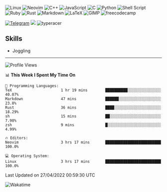 <!--![](https://github.com/Catalinhimself/Catalinhimself/blob/main/Sakura_Nene_CPP.jpg)-->
![Linux](https://img.shields.io/badge/Linux-FCC624?style=for-the-badge&logo=linux&logoColor=black)
![Neovim](https://img.shields.io/badge/NeoVim-%2357A143.svg?&style=for-the-badge&logo=neovim&logoColor=white)
![C++](https://img.shields.io/badge/c++-%2300599C.svg?style=for-the-badge&logo=c%2B%2B&logoColor=white)
![JavaScript](https://img.shields.io/badge/javascript-%23323330.svg?style=for-the-badge&logo=javascript&logoColor=%23F7DF1E)
![C](https://img.shields.io/badge/c-%2300599C.svg?style=for-the-badge&logo=c&logoColor=white)
![Python](https://img.shields.io/badge/python-3670A0?style=for-the-badge&logo=python&logoColor=ffdd54)
![Shell Script](https://img.shields.io/badge/shell_script-%23121011.svg?style=for-the-badge&logo=gnu-bash&logoColor=white)
![Ruby](https://img.shields.io/badge/ruby-%23CC342D.svg?style=for-the-badge&logo=ruby&logoColor=white)
![Rust](https://img.shields.io/badge/rust-%23000000.svg?style=for-the-badge&logo=rust&logoColor=white)
![Markdown](https://img.shields.io/badge/markdown-%23000000.svg?style=for-the-badge&logo=markdown&logoColor=white)
![LaTeX](https://img.shields.io/badge/latex-%23008080.svg?style=for-the-badge&logo=latex&logoColor=white)
![GIMP](https://img.shields.io/badge/gimp-5C5543?style=for-the-badge&logo=gimp&logoColor=white)
![freecodecamp](https://img.shields.io/badge/freecodecamp-27273D?style=for-the-badge&logo=freecodecamp&logoColor=white)



[![Telegram](https://img.shields.io/badge/Telegram-2CA5E0?style=for-the-badge&logo=telegram&logoColor=white)](https://t.me/catalinplesu) 
[![](https://www.codewars.com/users/Catalinhimself/badges/micro)](https://www.codewars.com/users/Catalinhimself)
![typeracer](https://img.shields.io/badge/typeracer_73WPM-2596be?style=for-the-badge)

## Skills
- Joggling

-----
<!--START_SECTION:waka-->
![Profile Views](http://img.shields.io/badge/Profile%20Views-18-blue)

📊 **This Week I Spent My Time On** 

```text
💬 Programming Languages: 
TeX                      1 hr 19 mins        ██████████░░░░░░░░░░░░░░░   40.07% 
Markdown                 47 mins             ██████░░░░░░░░░░░░░░░░░░░   23.8% 
Rust                     36 mins             ████░░░░░░░░░░░░░░░░░░░░░   18.29% 
sh                       15 mins             ██░░░░░░░░░░░░░░░░░░░░░░░   7.98% 
zsh                      9 mins              █░░░░░░░░░░░░░░░░░░░░░░░░   4.99%

🔥 Editors: 
Neovim                   3 hrs 17 mins       █████████████████████████   100.0%

💻 Operating System: 
Linux                    3 hrs 17 mins       █████████████████████████   100.0%

```


 Last Updated on 27/04/2022 00:59:30 UTC
<!--END_SECTION:waka-->

![Wakatime](https://github-readme-stats.vercel.app/api/wakatime?username=catalinhimself&theme=calm&layout=compact)

  


